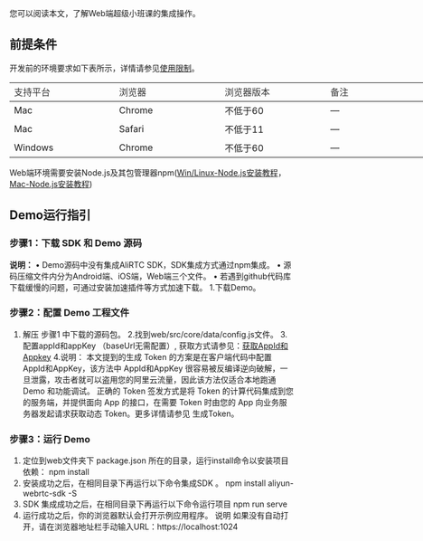 您可以阅读本文，了解Web端超级小班课的集成操作。
## 前提条件
开发前的环境要求如下表所示，详情请参见[使用限制](https://help.aliyun.com/document_detail/71050.html#concept-71050-zh)。
<table class="lake-table" style="width: 747px;"><colgroup><col width="186" span="1"><col width="187" span="1"><col width="187" span="1"><col width="187" span="1"></colgroup><tbody><tr style="height: 33px;"><td style="text-align: left; color: #333333;">支持平台</td><td style="text-align: left; color: #333333;">浏览器</td><td style="text-align: left; color: #333333;">浏览器版本</td><td style="text-align: left; color: #333333;">备注</td></tr></tbody><tbody><tr style="height: 33px;"><td style="text-align: left;">Mac</td><td style="text-align: left;">Chrome</td><td style="text-align: left;">不低于60</td><td style="text-align: left;">—</td></tr><tr style="height: 33px;"><td style="text-align: left;">Mac</td><td style="text-align: left;">Safari</td><td style="text-align: left;">不低于11</td><td style="text-align: left;">—</td></tr><tr style="height: 33px;"><td style="text-align: left;">Windows</td><td style="text-align: left;">Chrome</td><td style="text-align: left;">不低于60</td><td style="text-align: left;">—</td></tr></tbody></table>

Web端环境需要安装Node.js及其包管理器npm([Win/Linux-Node.js安装教程](https://www.runoob.com/nodejs/nodejs-install-setup.html)，[Mac-Node.js安装教程]())

## Demo运行指引
### 步骤1：下载 SDK 和 Demo 源码
**说明：**
• Demo源码中没有集成AliRTC SDK，SDK集成方式通过npm集成。
• 源码压缩文件内分为Android端、iOS端，Web端三个文件。
• 若遇到github代码库下载缓慢的问题，可通过安装加速插件等方式加速下载。
1.下载Demo。
### 步骤2：配置 Demo 工程文件
1. 解压 步骤1 中下载的源码包。
2.找到web/src/core/data/config.js文件。
3.配置appId和appKey （baseUrl无需配置）, 获取方式请参见：[获取AppId和Appkey]()
4.说明：
本文提到的生成 Token 的方案是在客户端代码中配置 AppId和AppKey，该方法中  AppId和AppKey 很容易被反编译逆向破解，一旦泄露，攻击者就可以盗用您的阿里云流量，因此该方法仅适合本地跑通 Demo 和功能调试。
正确的 Token 签发方式是将 Token 的计算代码集成到您的服务端，并提供面向 App 的接口，在需要 Token 时由您的 App 向业务服务器发起请求获取动态 Token。更多详情请参见 生成Token。
### 步骤3：运行 Demo
1. 定位到web文件夹下 package.json 所在的目录，运行install命令以安装项目依赖：
npm install 
2. 安装成功之后，在相同目录下再运行以下命令集成SDK 。
npm install aliyun-webrtc-sdk -S
3. SDK 集成成功之后，在相同目录下再运行以下命令运行项目
npm run serve
4. 运行成功之后，你的浏览器默认会打开示例应用程序。
说明 如果没有自动打开，请在浏览器地址栏手动输入URL：https://localhost:1024